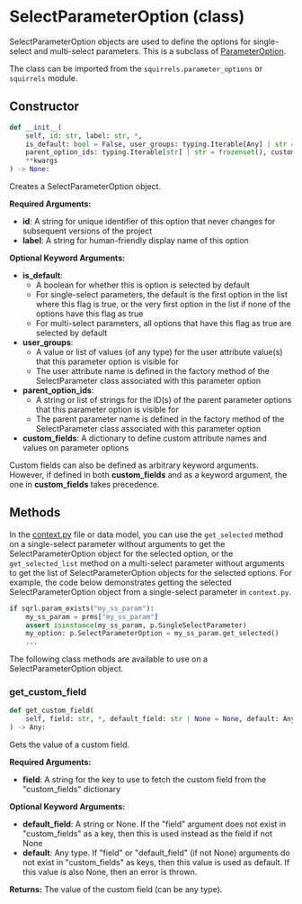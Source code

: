 # SelectParameterOption (class)

SelectParameterOption objects are used to define the options for single-select and multi-select parameters. This is a subclass of [ParameterOption].

The class can be imported from the `squirrels.parameter_options` or `squirrels` module.

## Constructor

```python
def __init__(
    self, id: str, label: str, *, 
    is_default: bool = False, user_groups: typing.Iterable[Any] | str = frozenset(), 
    parent_option_ids: typing.Iterable[str] | str = frozenset(), custom_fields: dict[str, Any] = {}, 
    **kwargs
) -> None:
```

Creates a SelectParameterOption object.

**Required Arguments:**

- **id**: A string for unique identifier of this option that never changes for subsequent versions of the project
- **label**: A string for human-friendly display name of this option

**Optional Keyword Arguments:**

- **is_default**: 
    - A boolean for whether this is option is selected by default
    - For single-select parameters, the default is the first option in the list where this flag is true, or the very first option in the list if none of the options have this flag as true
    - For multi-select parameters, all options that have this flag as true are selected by default
- **user_groups**: 
    - A value or list of values (of any type) for the user attribute value(s) that this parameter option is visible for
    - The user attribute name is defined in the factory method of the SelectParameter class associated with this parameter option
- **parent_option_ids**: 
    - A string or list of strings for the ID(s) of the parent parameter options that this parameter option is visible for
    - The parent parameter name is defined in the factory method of the SelectParameter class associated with this parameter option
- **custom_fields**: A dictionary to define custom attribute names and values on parameter options

Custom fields can also be defined as arbitrary keyword arguments. However, if defined in both **custom_fields** and as a keyword argument, the one in **custom_fields** takes precedence.

## Methods

In the [context.py](../../../docs/concepts/context) file or data model, you can use the `get_selected` method on a single-select parameter without arguments to get the SelectParameterOption object for the selected option, or the `get_selected_list` method on a multi-select parameter without arguments to get the list of SelectParameterOption objects for the selected options. For example, the code below demonstrates getting the selected SelectParameterOption object from a single-select parameter in `context.py`.

```python
if sqrl.param_exists("my_ss_param"):
    my_ss_param = prms["my_ss_param"]
    assert isinstance(my_ss_param, p.SingleSelectParameter)
    my_option: p.SelectParameterOption = my_ss_param.get_selected()
    ...
```

The following class methods are available to use on a SelectParameterOption object.

### get_custom_field

```python
def get_custom_field(
    self, field: str, *, default_field: str | None = None, default: Any = None
) -> Any:
```

Gets the value of a custom field.

**Required Arguments:**

- **field**: A string for the key to use to fetch the custom field from the "custom_fields" dictionary

**Optional Keyword Arguments:**

- **default_field**: A string or None. If the "field" argument does not exist in "custom_fields" as a key, then this is used instead as the field if not None
- **default**: Any type. If "field" or "default_field" (if not None) arguments do not exist in "custom_fields" as keys, then this value is used as default. If this value is also None, then an error is thrown.

**Returns:** The value of the custom field (can be any type).


[ParameterOption]: ../types/ParameterOption
